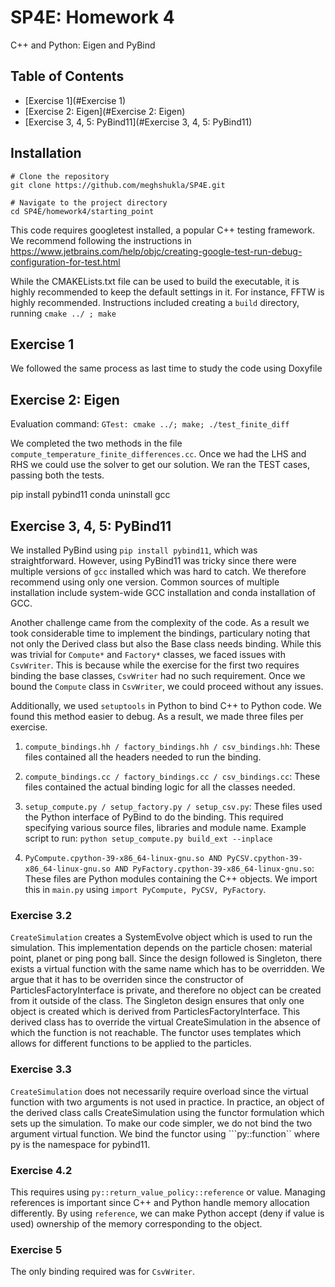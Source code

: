 # SP4E: Homework 4

C++ and Python: Eigen and PyBind

## Table of Contents

- [Exercise 1](#Exercise 1)
- [Exercise 2: Eigen](#Exercise 2: Eigen)
- [Exercise 3, 4, 5: PyBind11](#Exercise 3, 4, 5: PyBind11)


## Installation

```
# Clone the repository
git clone https://github.com/meghshukla/SP4E.git

# Navigate to the project directory
cd SP4E/homework4/starting_point
```

This code requires googletest installed, a popular C++ testing framework. We recommend following the instructions in https://www.jetbrains.com/help/objc/creating-google-test-run-debug-configuration-for-test.html 

While the CMAKELists.txt file can be used to build the executable, it is highly recommended to keep the default settings in it. For instance, FFTW is highly recommended. Instructions included creating a ```build``` directory, running ``` cmake ../ ; make ```

## Exercise 1

We followed the same process as last time to study the code using Doxyfile

## Exercise 2: Eigen

Evaluation command: ```GTest: cmake ../; make; ./test_finite_diff```

We completed the two methods in the file ```compute_temperature_finite_differences.cc```.
Once we had the LHS and RHS we could use the solver to get our solution. We ran the TEST cases, passing both the tests.


pip install pybind11 conda uninstall gcc
## Exercise 3, 4, 5: PyBind11

We installed PyBind using ```pip install pybind11```, which was straightforward. However, using PyBind11 was tricky since there were multiple versions of ```gcc``` installed which was hard to catch. We therefore recommend using only one version. Common sources of multiple installation include system-wide GCC installation and conda installation of GCC.

Another challenge came from the complexity of the code. As a result we took considerable time to implement the bindings, particulary noting that not only the Derived class but also the Base class needs binding. While this was trivial for ```Compute*``` and ```Factory*``` classes, we faced issues with ```CsvWriter```. This is because while the exercise for the first two requires binding the base classes, ```CsvWriter``` had no such requirement. Once we bound the ```Compute``` class in ```CsvWriter```, we could proceed without any issues.

Additionally, we used ```setuptools``` in Python to bind C++ to Python code. We found this method easier to debug. As a result, we made three files per exercise. 
1. ```compute_bindings.hh / factory_bindings.hh / csv_bindings.hh```: These files contained all the headers needed to run the binding.

2. ```compute_bindings.cc / factory_bindings.cc / csv_bindings.cc```: These files contained the actual binding logic for all the classes needed.

3. ```setup_compute.py / setup_factory.py / setup_csv.py```: These files used the Python interface of PyBind to do the binding. This required specifying various source files, libraries and module name. Example script to run: ```python setup_compute.py build_ext --inplace```

4. ```PyCompute.cpython-39-x86_64-linux-gnu.so AND PyCSV.cpython-39-x86_64-linux-gnu.so AND PyFactory.cpython-39-x86_64-linux-gnu.so```: These files are Python modules containing the C++ objects. We import this in ```main.py``` using ```import PyCompute, PyCSV, PyFactory```.

### Exercise 3.2

```CreateSimulation``` creates a SystemEvolve object which is used to run the simulation. This implementation depends on the particle chosen: material point, planet or ping pong ball. Since the design followed is Singleton, there exists a virtual function with the same name which has to be overridden. We argue that it has to be overriden since the constructor of ParticlesFactoryInterface is private, and therefore no object can be created from it outside of the class. The Singleton design ensures that only one object is created which is derived from ParticlesFactoryInterface. This derived class has to override the virtual CreateSimulation in the absence of which the function is not reachable. The functor uses templates which allows for different functions to be applied to the particles. 

### Exercise 3.3

```CreateSimulation``` does not necessarily require overload since the virtual function with two arguments is not used in practice. In practice, an object of the derived class calls CreateSimulation using the functor formulation which sets up the simulation. To make our code simpler, we do not bind the two argument virtual function. We bind the functor using ```py::function`` where py is the namespace for pybind11.


### Exercise 4.2 

This requires using ```py::return_value_policy::reference``` or value. Managing references is important since C++ and Python handle memory allocation differently. By using ```reference```, we can make Python accept (deny if value is used) ownership of the memory corresponding to the object.

### Exercise 5

The only binding required was for ```CsvWriter```. 

